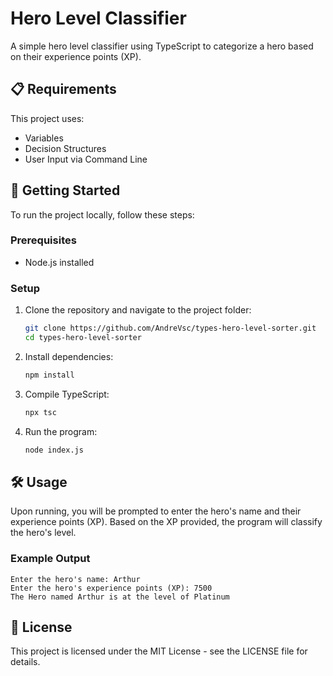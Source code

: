 # Hero Level Classifier

A simple hero level classifier using TypeScript to categorize a hero based on their experience points (XP).

## 📋 Requirements

This project uses:

- Variables
- Decision Structures
- User Input via Command Line

## 🚀 Getting Started

To run the project locally, follow these steps:

### Prerequisites

- Node.js installed

### Setup

1. Clone the repository and navigate to the project folder:
   ```bash
   git clone https://github.com/AndreVsc/types-hero-level-sorter.git
   cd types-hero-level-sorter
   ```

2. Install dependencies:
   ```bash
   npm install
   ```

3. Compile TypeScript:
   ```bash
   npx tsc
   ```

4. Run the program:
   ```bash
   node index.js
   ```

## 🛠️ Usage

Upon running, you will be prompted to enter the hero's name and their experience points (XP). Based on the XP provided, the program will classify the hero's level.

### Example Output

```
Enter the hero's name: Arthur
Enter the hero's experience points (XP): 7500
The Hero named Arthur is at the level of Platinum
```

## 📝 License

This project is licensed under the MIT License - see the LICENSE file for details.
